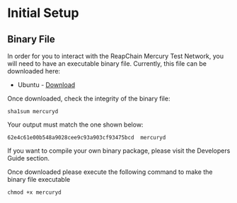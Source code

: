 # Initial Setup

## Binary File

In order for you to interact with the ReapChain Mercury Test Network, you will need to have an executable binary file. Currently, this file can be downloaded here:&#x20;

* Ubuntu - [Download](https://coinvestkr-my.sharepoint.com/:u:/g/personal/martinbhatta_reappay_co_kr/EXWf9TcQpaRIlSMYjmfitj0BDU7Xb-xNcaGb5APfKgRehQ?e=84DnpC)

Once downloaded, check the integrity of the binary file:

```
sha1sum mercuryd
```

Your output must match the one shown below:

```
62e4c61e00b548a9028cee9c93a903cf93475bcd  mercuryd
```

If you want to compile your own binary package, please visit the Developers Guide section.

Once downloaded please execute the following command to make the binary file executable

```
chmod +x mercuryd
```

